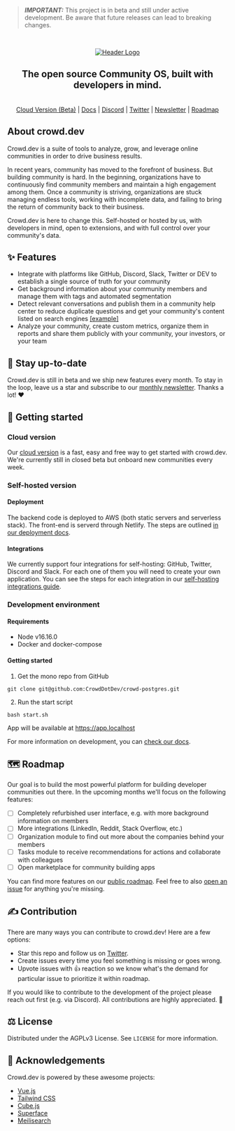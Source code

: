 <!-- PROJECT LOGO -->
> **_IMPORTANT:_** This project is in beta and still under active development. Be aware that future releases can lead to breaking changes.
<br>

<p align="center">
  <a href="https://github.com/CrowdDotDev/crowd.dev">
    <img src="https://user-images.githubusercontent.com/41432658/180248099-7dd9d6b0-84d2-418a-946a-5c5a29aceffb.png" alt="Header Logo">

  </a>

  <h2 align="center">The open source Community OS, built with developers in mind.</h2>
  
  <p align="center">
    <br>
    <a href="https://crowd.dev/#waitlist">Cloud Version (Beta)</a>
    |
    <a href="https://docs.crowd.dev">Docs</a>
    |
    <a href="https://crowd.dev/discord">Discord</a>
    |
    <a href="https://crowd.dev/twitter">Twitter</a>
    |
    <a href="https://crowd.dev/newsletter">Newsletter</a>
    |
    <a href="https://crowd.dev/roadmap">Roadmap</a>
  </p>
</p>

<!-- BODY -->

## About crowd.dev

Crowd.dev is a suite of tools to analyze, grow, and leverage online communities in order to drive business results. 

In recent years, community has moved to the forefront of business. But building community is hard. In the beginning, organizations have to continuously find community members and maintain a high engagement among them. Once a community is striving, organizations are stuck managing endless tools, working with incomplete data, and failing to bring the return of community back to their business.

Crowd.dev is here to change this. Self-hosted or hosted by us, with developers in mind, open to extensions, and with full control over your community's data.

## ✨ Features
* Integrate with platforms like GitHub, Discord, Slack, Twitter or DEV to establish a single source of truth for your community
* Get background information about your community members and manage them with tags and automated segmentation
* Detect relevant conversations and publish them in a community help center to reduce duplicate questions and get your community's content listed on search engines <a href="https://open.crowd.dev/crowd">[example]</a>
* Analyze your community, create custom metrics, organize them in reports and share them publicly with your community, your investors, or your team

## 🔔 Stay up-to-date
Crowd.dev is still in beta and we ship new features every month. To stay in the loop, leave us a star and subscribe to our <a href="https://crowd.dev/newsletter">monthly newsletter</a>. Thanks a lot! ❤️

## 🚀 Getting started
### Cloud version
Our <a href="https://crowd.dev/#waitlist">cloud version</a> is a fast, easy and free way to get started with crowd.dev. We're currently still in closed beta but onboard new communities every week.

### Self-hosted version

#### Deployment

The backend code is deployed to AWS (both static servers and serverless stack). The front-end is serverd through Netlify. The steps are outlined [in our deployment docs](https://docs.crowd.dev/docs/deployment).

#### Integrations

We currently support four integrations for self-hosting: GitHub, Twitter, Discord and Slack. For each one of them you will need to create your own application. You can see the steps for each integration in our [self-hosting integrations guide](https://docs.crowd.dev/docs/self-hosting).

### Development environment

#### <a name="requirements">Requirements</a>
- Node v16.16.0 
- Docker and docker-compose

#### <a name="getting_started">Getting started</a>

1. Get the mono repo from GitHub

```
git clone git@github.com:CrowdDotDev/crowd-postgres.git
```

2. Run the start script
```
bash start.sh
```
App will be available at https://app.localhost

For more information on development, you can <a href="https://docs.crowd.dev/docs/local-development">check our docs</a>.

## 🗺️ Roadmap
Our goal is to build the most powerful platform for building developer communities out there. In the upcoming months we'll focus on the following features:
- [ ] Completely refurbished user interface, e.g. with more background information on members
- [ ] More integrations (LinkedIn, Reddit, Stack Overflow, etc.)
- [ ] Organization module to find out more about the companies behind your members
- [ ] Tasks module to receive recommendations for actions and collaborate with colleagues
- [ ] Open marketplace for community building apps

You can find more features on our [public roadmap](crowd.dev/roadmap). Feel free to also [open an issue](https://crowd.dev/open-an-issue) for anything you're missing.

## ✍️ Contribution
There are many ways you can contribute to crowd.dev! Here are a few options:

* Star this repo and follow us on <a href="https://crowd.dev/twitter">Twitter</a>.
* Create issues every time you feel something is missing or goes wrong.
* Upvote issues with 👍 reaction so we know what's the demand for particular issue to prioritize it within roadmap.

If you would like to contribute to the development of the project please reach out first (e.g. via Discord). All contributions are highly appreciated. 🙏

## ⚖️ License
Distributed under the AGPLv3 License. See `LICENSE` for more information.

## 💌 Acknowledgements
Crowd.dev is powered by these awesome projects:
* <a href="https://github.com/vuejs/vue">Vue.js</a>
* <a href="https://github.com/tailwindlabs/tailwindcss">Tailwind CSS</a>
* <a href="https://github.com/cube-js/cube.js">Cube.js</a>
* <a href="https://github.com/superfaceai/one-sdk-js">Superface</a>
* <a href="https://github.com/meilisearch/meilisearch">Meilisearch</a>

